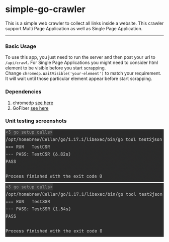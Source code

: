 # simple-go-crawler
This is a simple web crawler to collect all links inside a website. This crawler support Multi Page Application as well as Single Page Application.

---
### Basic Usage
To use this app, you just need to run the server and then post your url to `/api/crawl`. For Single Page Applications you might need to consider html element to be visible before you start scrapping. <br>
Change `chromedp.WaitVisible('your-element')` to match your requirement. It will wait until those particular element appear before start scrapping.

### Dependencies
1. chromedp [see here](https://github.com/chromedp/chromedp)
2. GoFiber [see here](https://github.com/gofiber/fiber)

### Unit testing screenshots
![CSR](/screenshots/CSR.png)<br>
![SSR](/screenshots/SSR.png)